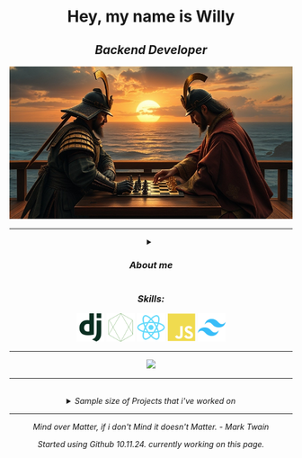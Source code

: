 <link rel="stylesheet" href="style.css">
<div align="center">
<h1> Hey, my name is Willy</h1>

 <h2><i>Backend Developer<i></h2>

![Backend Developer](https://github.com/Horizont2wb/Horizont2wb/blob/main/pics/chess_samurai2.jpg)

<hr>

<details>
 <summary>
 <h3>About me</h3>
 </summary>
 
Willy, 27 </br>
made in <img src="https://github.com/Horizont2wb/Horizont2wb/blob/main/pics/venezuela%20flag.svg" alt="Venezuela Flag" width="15" height="15" title="Venezuela"> </br>
compiled in <img src="https://github.com/Horizont2wb/Horizont2wb/blob/main/pics/de.svg" alt="Germany Flag" width="15" height="15" title="Germany"> </br>
distributed <img src="https://github.com/Horizont2wb/Horizont2wb/blob/main/pics/eu.svg" alt="European Flag" width="15" height="15" title="Europe">  </br>
<img src="https://github.com/Horizont2wb/Horizont2wb/blob/main/pics/love.svg" alt="Love Icon" width="15" height="15" title="love"> Chess!


</br>
</details>

<h3>Skills:</h3>
<div class="container">
  <img src="https://github.com/Horizont2wb/Horizont2wb/blob/main/pics/django-plain.svg" alt="Django-icon" width="50" height="50" title="Django">
  <img src="https://github.com/Horizont2wb/Horizont2wb/blob/main/pics/nodejs-line.svg " alt="Node-icon" width="50" height="50" title="NodeJS">
  <img src="https://github.com/Horizont2wb/Horizont2wb/blob/main/pics/react-original.svg" alt="React-icon"width="50" height="50" title="React">
  <img src="https://github.com/Horizont2wb/Horizont2wb/blob/main/pics/javascript-plain.svg" alt="JS-icon" width="50" height="50" title="Javascript">
  <img src="https://github.com/Horizont2wb/Horizont2wb/blob/main/pics/tailwindcss-original.svg" alt="Tailwind-icon" width="50" height="50" title="TailwindCSS">
 <hr>
 <img src="https://github-readme-stats.vercel.app/api?username=Horizont2wb&show_icons=true" />
</picture>
</div>
<hr>
 </br>

<details align="center-left">

<summary>
Sample size of Projects that i've worked on

</summary>
<p>Inventory Management System - most recent Project <br>
Webscraper<br>
Emergency Protocol Clone<br>
BMI Calculator for Men and Women <br>
Data Traffic Websites, which uses an API to fetch Data <br> </p>

</details>

<hr>

<p> <i>
Mind over Matter, if i don't Mind it doesn't Matter.</i> - Mark Twain
</p>

<i>Started using Github 10.11.24.</i>
currently working on this page. 

</div>

